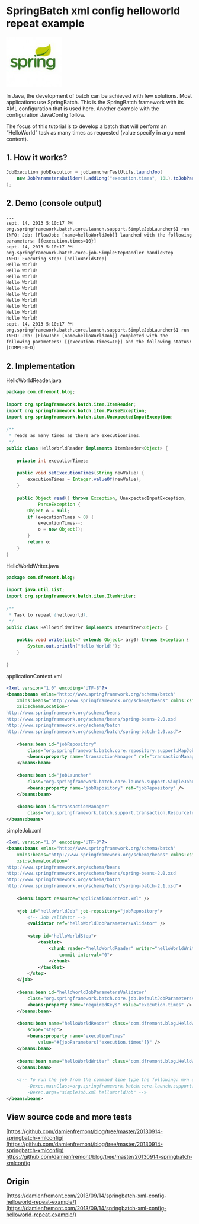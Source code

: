 SpringBatch xml config helloworld repeat example
======
 
![alt text](screenshots/160523003044900.jpg)
 
In Java, the development of batch can be achieved with few solutions. Most applications use SpringBatch. This is the SpringBatch framework with its XML configuration that is used here. Another example with the configuration JavaConfig follow.
 

 
The focus of this tutorial is to develop a batch that will perform an “HelloWorld” task as many times as requested (value specify in argument content).
 
## 1. How it works?
 
```java
JobExecution jobExecution = jobLauncherTestUtils.launchJob(
    new JobParametersBuilder().addLong("execution.times", 10L).toJobParameters()  // exec 10 times
);
```
 
## 2. Demo (console output)
 
```
...
sept. 14, 2013 5:10:17 PM org.springframework.batch.core.launch.support.SimpleJobLauncher$1 run
INFO: Job: [FlowJob: [name=helloWorldJob]] launched with the following parameters: [{execution.times=10}]
sept. 14, 2013 5:10:17 PM org.springframework.batch.core.job.SimpleStepHandler handleStep
INFO: Executing step: [helloWorldStep]
Hello World!
Hello World!
Hello World!
Hello World!
Hello World!
Hello World!
Hello World!
Hello World!
Hello World!
Hello World!
sept. 14, 2013 5:10:17 PM org.springframework.batch.core.launch.support.SimpleJobLauncher$1 run
INFO: Job: [FlowJob: [name=helloWorldJob]] completed with the following parameters: [{execution.times=10}] and the following status: [COMPLETED]
```
 
## 2. Implementation
 
HelloWorldReader.java
 
```java
package com.dfremont.blog;
 
import org.springframework.batch.item.ItemReader;
import org.springframework.batch.item.ParseException;
import org.springframework.batch.item.UnexpectedInputException;
 
/**
 * reads as many times as there are executionTimes.
 */
public class HelloWorldReader implements ItemReader<Object> {
 
    private int executionTimes;
 
    public void setExecutionTimes(String newValue) {
        executionTimes = Integer.valueOf(newValue);
    }
 
    public Object read() throws Exception, UnexpectedInputException,
            ParseException {
        Object o = null;
        if (executionTimes > 0) {
            executionTimes--;
            o = new Object();
        }
        return o;
    }
}
```
 
HelloWorldWriter.java
 
```java
package com.dfremont.blog;
 
import java.util.List;
import org.springframework.batch.item.ItemWriter;
 
/**
 * Task to repeat (helloworld).
 */
public class HelloWorldWriter implements ItemWriter<Object> {
 
    public void write(List<? extends Object> arg0) throws Exception {
        System.out.println("Hello World!");
    }
 
}
```
 
applicationContext.xml
 
```xml
<?xml version="1.0" encoding="UTF-8"?>
<beans:beans xmlns="http://www.springframework.org/schema/batch"
    xmlns:beans="http://www.springframework.org/schema/beans" xmlns:xsi="http://www.w3.org/2001/XMLSchema-instance"
    xsi:schemaLocation="
http://www.springframework.org/schema/beans
http://www.springframework.org/schema/beans/spring-beans-2.0.xsd
http://www.springframework.org/schema/batch
http://www.springframework.org/schema/batch/spring-batch-2.0.xsd">
 
    <beans:bean id="jobRepository"
        class="org.springframework.batch.core.repository.support.MapJobRepositoryFactoryBean">
        <beans:property name="transactionManager" ref="transactionManager" />
    </beans:bean>
 
    <beans:bean id="jobLauncher"
        class="org.springframework.batch.core.launch.support.SimpleJobLauncher">
        <beans:property name="jobRepository" ref="jobRepository" />
    </beans:bean>
 
    <beans:bean id="transactionManager"
        class="org.springframework.batch.support.transaction.ResourcelessTransactionManager" />
</beans:beans>
```
 
simpleJob.xml
 
```xml
<?xml version="1.0" encoding="UTF-8"?>
<beans:beans xmlns="http://www.springframework.org/schema/batch"
    xmlns:beans="http://www.springframework.org/schema/beans" xmlns:xsi="http://www.w3.org/2001/XMLSchema-instance"
    xsi:schemaLocation="
http://www.springframework.org/schema/beans
http://www.springframework.org/schema/beans/spring-beans-2.0.xsd
http://www.springframework.org/schema/batch
http://www.springframework.org/schema/batch/spring-batch-2.1.xsd">
 
    <beans:import resource="applicationContext.xml" />
 
    <job id="helloWorldJob" job-repository="jobRepository">
        <!-- Job validator -->
        <validator ref="helloWorldJobParametersValidator" />
 
        <step id="helloWorldStep">
            <tasklet>
                <chunk reader="helloWorldReader" writer="helloWorldWriter"
                    commit-interval="0">
                </chunk>
            </tasklet>
        </step>
    </job>
 
    <beans:bean id="helloWorldJobParametersValidator"
        class="org.springframework.batch.core.job.DefaultJobParametersValidator">
        <beans:property name="requiredKeys" value="execution.times" />
    </beans:bean>
 
    <beans:bean name="helloWorldReader" class="com.dfremont.blog.HelloWorldReader"
        scope="step">
        <beans:property name="executionTimes"
            value="#{jobParameters['execution.times']}" />
    </beans:bean>
 
    <beans:bean name="helloWorldWriter" class="com.dfremont.blog.HelloWorldWriter">
    </beans:bean>
 
    <!-- To run the job from the command line type the following: mvn exec:java
        -Dexec.mainClass=org.springframework.batch.core.launch.support.CommandLineJobRunner
        -Dexec.args="simpleJob.xml helloWorldJob" -->
</beans:beans>
```
 
## View source code and more tests
 
[https://github.com/damienfremont/blog/tree/master/20130914-springbatch-xmlconfig](https://github.com/damienfremont/blog/tree/master/20130914-springbatch-xmlconfig)
https://github.com/damienfremont/blog/tree/master/20130914-springbatch-xmlconfig
 
 
## Origin
[https://damienfremont.com/2013/09/14/springbatch-xml-config-helloworld-repeat-example/](https://damienfremont.com/2013/09/14/springbatch-xml-config-helloworld-repeat-example/)
 
